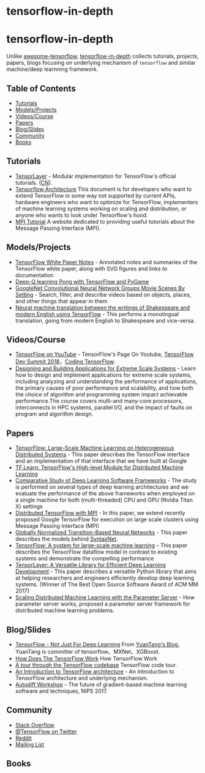 # tensorflow-in-depth

# tensorflow-in-depth
Unlike [awesome-tensorflow](https://github.com/jtoy/awesome-tensorflow), [tensorflow-in-depth](https://github.com/u2takey/tensorflow-in-depth) collects tutorials, projects, papers, blogs focusing on underlying mechanism of `tensorflow` and similar machine/deep learnning framework.

## Table of Contents

<!-- MarkdownTOC depth=4 -->
- [Tutorials](#github-tutorials)
- [Models/Projects](#github-projects)
- [Videos/Course](#video)
- [Papers](#papers)
- [Blog/Slides](#blogs)
- [Community](#community)
- [Books](#books)
<!-- /MarkdownTOC -->


<a name="github-tutorials" />

## Tutorials

* [TensorLayer](http://tensorlayer.readthedocs.io/en/latest/user/tutorial.html) - Modular implementation for TensorFlow's official tutorials. ([CN](https://tensorlayercn.readthedocs.io/zh/latest/user/tutorial.html)).
* [Tensorflow Architecture](https://www.tensorflow.org/extend/architecture) This document is for developers who want to extend TensorFlow in some way not supported by current APIs, hardware engineers who want to optimize for TensorFlow, implementers of machine learning systems working on scaling and distribution, or anyone who wants to look under Tensorflow's hood.
* [MPI Tutorial](http://mpitutorial.com/) A website dedicated to providing useful tutorials about the Message Passing Interface (MPI).

<a name="github-projects" />

## Models/Projects

* [TensorFlow White Paper Notes](https://github.com/samjabrahams/tensorflow-white-paper-notes) - Annotated notes and summaries of the TensorFlow white paper, along with SVG figures and links to documentation
* [Deep-Q learning Pong with TensorFlow and PyGame](http://www.danielslater.net/2016/03/deep-q-learning-pong-with-tensorflow.html)
* [GoogleNet Convolutional Neural Network Groups Movie Scenes By Setting](https://github.com/agermanidis/thingscoop) - Search, filter, and describe videos based on objects, places, and other things that appear in them
* [Neural machine translation between the writings of Shakespeare and modern English using TensorFlow](https://github.com/tokestermw/tensorflow-shakespeare) - This performs a monolingual translation, going from modern English to Shakespeare and vice-versa.



<a name="video" />

## Videos/Course
* [TensorFlow on YouTube](https://www.youtube.com/tensorflow) - TensorFlow's Page On Youtube, [TensorFlow Dev Summit 2018](https://www.youtube.com/playlist?list=PLQY2H8rRoyvxjVx3zfw4vA4cvlKogyLNN)，[Coding TensorFlow](https://www.youtube.com/playlist?list=PLQY2H8rRoyvwLbzbnKJ59NkZvQAW9wLbx).
* [Designing and Building Applications for Extreme Scale Systems](http://wgropp.cs.illinois.edu/courses/cs598-s16/) - Learn how to design and implement applications for extreme scale systems, including analyzing and understanding the performance of applications, the primary causes of poor performance and scalability, and how both the choice of algorithm and programming system impact achievable performance.The course covers multi-and many-core processors, interconnects in HPC systems, parallel I/O, and the impact of faults on program and algorithm design.

<a name="papers" />

## Papers

* [TensorFlow: Large-Scale Machine Learning on Heterogeneous Distributed Systems](http://download.tensorflow.org/paper/whitepaper2015.pdf) - This paper describes the TensorFlow interface and an implementation of that interface that we have built at Google
* [TF.Learn: TensorFlow's High-level Module for Distributed Machine Learning](https://arxiv.org/abs/1612.04251)
* [Comparative Study of Deep Learning Software Frameworks](http://arxiv.org/abs/1511.06435) - The study is performed on several types of deep learning architectures and we evaluate the performance of the above frameworks when employed on a single machine for both (multi-threaded) CPU and GPU (Nvidia Titan X) settings
* [Distributed TensorFlow with MPI](http://arxiv.org/abs/1603.02339) - In this paper, we extend recently proposed Google TensorFlow for execution on large scale clusters using Message Passing Interface (MPI)
* [Globally Normalized Transition-Based Neural Networks](http://arxiv.org/abs/1603.06042) - This paper describes the models behind [SyntaxNet](https://github.com/tensorflow/models/tree/master/syntaxnet).
* [TensorFlow: A system for large-scale machine learning](https://arxiv.org/abs/1605.08695) - This paper describes the TensorFlow dataflow model in contrast to existing systems and demonstrate the compelling performance
* [TensorLayer: A Versatile Library for Efficient Deep Learning Development](https://arxiv.org/abs/1707.08551) - This paper describes a versatile Python library that aims at helping researchers and engineers efficiently develop deep learning systems. (Winner of The Best Open Source Software Award of ACM MM 2017)
* [Scaling Distributed Machine Learning with the Parameter Server](https://www.cs.cmu.edu/~dga/papers/osdi14-paper-li_mu.pdf) - How parameter server works, proposed a parameter server framework for distributed machine learning problems.

<a name="blogs" />

## Blog/Slides

* [TensorFlow - Not Just For Deep Learning](http://terrytangyuan.github.io/2016/08/06/tensorflow-not-just-deep-learning/) From [YuanTang's Blog](https://terrytangyuan.github.io/), YuanTang is committer of tensorflow、MXNet、XGBoost.
* [How Does The TensorFlow Work](https://www.letslearnai.com/2018/02/02/how-does-the-machine-learning-library-tensorflow-work.html) How TensorFlow Work
* [A tour through the TensorFlow codebase](http://public.kevinrobinsonblog.com/docs/A%20tour%20through%20the%20TensorFlow%20codebase%20-%20v4.pdf) TensorFlow code tour.
* [An Introduction to TensorFlow architecture](https://www.slideshare.net/ManiGoswami/into-to-tensorflow-architecture-v2) - An Introduction to TensorFlow architecture and underlying mechanism.
* [Autodiff Workshop](https://autodiff-workshop.github.io/) - The future of gradient-based machine learning software and techniques, NIPS 2017.


<a name="community" />

## Community

* [Stack Overflow](http://stackoverflow.com/questions/tagged/tensorflow)
* [@TensorFlow on Twitter](https://twitter.com/tensorflow)
* [Reddit](https://www.reddit.com/r/tensorflow)
* [Mailing List](https://groups.google.com/a/tensorflow.org/forum/#!forum/discuss)

<a name="books" />

## Books




